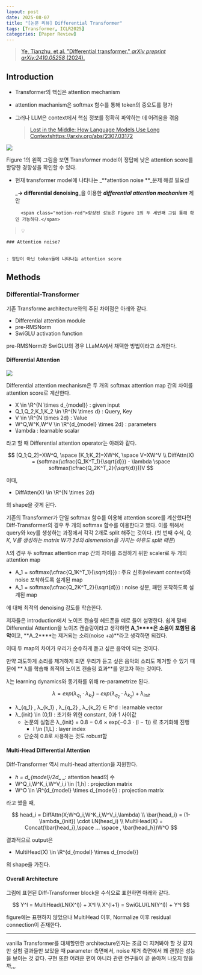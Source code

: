 ```yaml
---
layout: post
date: 2025-08-07
title: "[논문 리뷰] Differential Transformer"
tags: [Transformer, ICLR2025]
categories: [Paper Review]
---
```


> [Ye, Tianzhu, et al. "Differential transformer." ](https://arxiv.org/abs/2410.05258)[_arXiv preprint arXiv:2410.05258_](https://arxiv.org/abs/2410.05258)[ (2024).](https://arxiv.org/abs/2410.05258)



## Introduction

- Transformer의 핵심은 attention mechanism
- attention machanism은 softmax 함수를 통해 token의 중요도를 평가
- 그러나 LLM은 context에서 핵심 정보를 정확히 파악하는 데 어려움을 겪음

	> [Lost in the Middle: How Language Models Use Long Contextshttps://arxiv.org/abs/2307.03172](https://arxiv.org/abs/2307.03172)


![](https://prod-files-secure.s3.us-west-2.amazonaws.com/542b861c-36a8-4051-84e5-8804b6728dba/9083ea56-691a-4752-ae26-47f403431ac8/image.png?X-Amz-Algorithm=AWS4-HMAC-SHA256&X-Amz-Content-Sha256=UNSIGNED-PAYLOAD&X-Amz-Credential=ASIAZI2LB466ZNH5JZSZ%2F20250929%2Fus-west-2%2Fs3%2Faws4_request&X-Amz-Date=20250929T210107Z&X-Amz-Expires=3600&X-Amz-Security-Token=IQoJb3JpZ2luX2VjEFAaCXVzLXdlc3QtMiJGMEQCIEHZYG8c0zzhKRipNaggNLFH2oHaCkW7MPd%2FQZ580eOzAiAQbDZ6j%2FdwFshdx9sN57PjwZYGRR6BZjXoZP91lgA6BCqIBAjZ%2F%2F%2F%2F%2F%2F%2F%2F%2F%2F8BEAAaDDYzNzQyMzE4MzgwNSIMzSDg8VNJEr5Mj82bKtwD8txUWHAyWOlhc6VPiHg5ze1rb74l76EljAfEi7NtCrz3SZA43BF8C0DGZMNduHi0ZZJBRkkBLTH7hi5%2FgEIzeORpXSO1SR2gb2HX%2BMZacOCgLh2QCVRdaILjZJPquKUzldpBmNCkDKUPYVBF3Y2CTmaYfmNwN0mQ0BnY8GE622JovJYPLGWQp9JMnS4LHRK7H2Caeq5pLXS7XX3ddXvoDs5G924OL2bAt7BiIDrOJ247yRPdGYVLAYlsUozarq50oHlH5%2FG3v35NMZqysqZb3%2FgKOYhwSiwBDCh3CFZ0iV5%2FmzJaPyAJKc7lsjGHaqrafqcZY00%2Ffg0rSoWT4LHVjiH84UAwCCrgzCkpwFsi3FFda0PaxM5jzbfKhC9BWoBLE6I4jdQX1YvBNTt21CXeN6KSm4tEmqgcIPNTuR%2F7O%2BfpXt88tkCQ14XzTuADFbrinaOAqWFnmvf2NHIJJNFaNkhQkquqCheyP7CU0um8oseFv%2F4ANqcwuFIi2ID764Tj8%2FzxpgGNdXKk0camv7GP5tiMjmChEvrCrsKGUC90KDnJ3YINGIyGbb6H0G3Cjs2%2B81Lx0s5R8dW8HXYuOy9WVV7JmZXYglX2uFILx6ljUjAldIpX%2Bfi7y2pEwygwidXqxgY6pgHyw7Roe9rVAdlN7F6aYnUh2awVbJhQUVTxTFbGVJnky%2FokEmd2dsXs2azCEulQrcXvFfEHzXUavf5LxbKfoI7ZvpaR1%2B2I14nQMURSyjfMuZ3ns%2Flyqaga5I6x19IInUE3mX0Rh8JfyauH1Q91VkYUDaEdKnyX7sX5ZyF139IFPhizm3M5GllQ6Zy%2FSx98vD7oy4XHzQd2JVCpfgJFMrNxjxjrspSD&X-Amz-Signature=55ccc17e728b0bf1dcf207752df3f938c04628ead5024acea81940e1493408a8&X-Amz-SignedHeaders=host&x-amz-checksum-mode=ENABLED&x-id=GetObject)


Figure 1의 왼쪽 그림을 보면 Transformer model이 정답에 낮은 attention score를 할당한 경향성을 확인할 수 있다.

- 현재 transformer model에 나타나는 _**attention noise **_문제 해결 필요성

	_**→ differential denoising**_을 이용한 _**differential attention mechanism**_ 제안


		<span class="notion-red">향상된 성능은 Figure 1의 두 세번째 그림 통해 확인 가능하다.</span>


> 💡 


	### Attention noise?


	: 정답이 아닌 token들에 나타나는 attention score



## Methods



### Differential-Transformer


기존 Transforme architecture와의 주된 차이점은 아래와 같다.

- Differential attention module
- pre-RMSNorm
- SwiGLU activation function

pre-RMSNorm과 SwiGLU의 경우 LLaMA에서 채택한 방법이라고 소개한다.



#### Differential Attention


![](https://prod-files-secure.s3.us-west-2.amazonaws.com/542b861c-36a8-4051-84e5-8804b6728dba/116d70b2-1963-4810-9167-f4c7d8a06e8f/image.png?X-Amz-Algorithm=AWS4-HMAC-SHA256&X-Amz-Content-Sha256=UNSIGNED-PAYLOAD&X-Amz-Credential=ASIAZI2LB466ZNH5JZSZ%2F20250929%2Fus-west-2%2Fs3%2Faws4_request&X-Amz-Date=20250929T210107Z&X-Amz-Expires=3600&X-Amz-Security-Token=IQoJb3JpZ2luX2VjEFAaCXVzLXdlc3QtMiJGMEQCIEHZYG8c0zzhKRipNaggNLFH2oHaCkW7MPd%2FQZ580eOzAiAQbDZ6j%2FdwFshdx9sN57PjwZYGRR6BZjXoZP91lgA6BCqIBAjZ%2F%2F%2F%2F%2F%2F%2F%2F%2F%2F8BEAAaDDYzNzQyMzE4MzgwNSIMzSDg8VNJEr5Mj82bKtwD8txUWHAyWOlhc6VPiHg5ze1rb74l76EljAfEi7NtCrz3SZA43BF8C0DGZMNduHi0ZZJBRkkBLTH7hi5%2FgEIzeORpXSO1SR2gb2HX%2BMZacOCgLh2QCVRdaILjZJPquKUzldpBmNCkDKUPYVBF3Y2CTmaYfmNwN0mQ0BnY8GE622JovJYPLGWQp9JMnS4LHRK7H2Caeq5pLXS7XX3ddXvoDs5G924OL2bAt7BiIDrOJ247yRPdGYVLAYlsUozarq50oHlH5%2FG3v35NMZqysqZb3%2FgKOYhwSiwBDCh3CFZ0iV5%2FmzJaPyAJKc7lsjGHaqrafqcZY00%2Ffg0rSoWT4LHVjiH84UAwCCrgzCkpwFsi3FFda0PaxM5jzbfKhC9BWoBLE6I4jdQX1YvBNTt21CXeN6KSm4tEmqgcIPNTuR%2F7O%2BfpXt88tkCQ14XzTuADFbrinaOAqWFnmvf2NHIJJNFaNkhQkquqCheyP7CU0um8oseFv%2F4ANqcwuFIi2ID764Tj8%2FzxpgGNdXKk0camv7GP5tiMjmChEvrCrsKGUC90KDnJ3YINGIyGbb6H0G3Cjs2%2B81Lx0s5R8dW8HXYuOy9WVV7JmZXYglX2uFILx6ljUjAldIpX%2Bfi7y2pEwygwidXqxgY6pgHyw7Roe9rVAdlN7F6aYnUh2awVbJhQUVTxTFbGVJnky%2FokEmd2dsXs2azCEulQrcXvFfEHzXUavf5LxbKfoI7ZvpaR1%2B2I14nQMURSyjfMuZ3ns%2Flyqaga5I6x19IInUE3mX0Rh8JfyauH1Q91VkYUDaEdKnyX7sX5ZyF139IFPhizm3M5GllQ6Zy%2FSx98vD7oy4XHzQd2JVCpfgJFMrNxjxjrspSD&X-Amz-Signature=bb69e9e9e6e864b741a0c0ed830ec493f7bfdf660572923ac903588cd8ec6b4d&X-Amz-SignedHeaders=host&x-amz-checksum-mode=ENABLED&x-id=GetObject)


Differential attention mechanism은 두 개의 softmax attention map 간의 차이를 attention score로 계산한다.

- X \in \R^{N \times d\_{model}} : given input
- Q\_1,Q\_2,K\_1,K\_2 \in \R^{N \times d} : Query, Key
- V \in \R^{N \times 2d} : Value
- W^Q,W^K,W^V \in \R^{d\_{model} \times 2d} : parameters
- \lambda : learnable scalar

라고 할 때 Differential attention operator는 아래와 같다.


$$
[Q_1;Q_2]=XW^Q, \space [K_1;K_2]=XW^K, \space V=XW^V \\
DiffAttn(X) = (softmax(\cfrac{Q_1K^T_1}{\sqrt{d}}) - \lambda \space softmax(\cfrac{Q_2K^T_2}{\sqrt{d}}))V
$$


이때,

- DiffAtten(X) \in \R^{N \times 2d}

의 shape을 갖게 된다.


기존의 Transformer가 단일 softmax 함수를 이용해 attention score를 계산했다면 Diff-Transformer의 경우 두 개의 softmax 함수를 이용한다고 했다. 이를 위해서 query와 key를 생성하는 과정에서 각각 2개로 split 해주는 것이다. <span class="notion-red">(첫 번째 수식, </span><span class="notion-red">_Q, K, V를 생성하는 matrix W가 2d의 dismension을 가지는 이유도 split 때문_</span><span class="notion-red">)</span>


 λ의 경우 두 softmax attention map 간의 차이를 조정하기 위한 scaler로 두 개의 attention map

- A\_1 = softmax(\cfrac{Q\_1K^T\_1}{\sqrt{d}}) : 주요 신호(relevant context)와 noise 포착하도록 설계된 map
- A\_1 = softmax(\cfrac{Q\_2K^T\_2}{\sqrt{d}}) : noise 성분, 패턴 포착하도록 설계된 map 

에 대해 최적의 denoising 강도를 학습한다.


저자들은 introduction에서 노이즈 캔슬링 헤드폰을 예로 들어 설명한다. 쉽게 말해 Differential Attention을 노이즈 캔슬링이라고 생각하면 **A\_1****은 소음이 포함된 음악**이고, **A\_2****는 제거되는 소리(noise +a)**라고 생각하면 되겠다. 


이때 두 map의 차이가 우리가 순수하게 듣고 싶은 음악이 되는 것이다. 


만약 과도하게 소리를 제거하게 되면 우리가 듣고 싶은 음악의 소리도 제거할 수 있기 때문에 ** λ를 학습해 최적의 노이즈 캔슬링 효과**를 얻고자 하는 것이다.


λ는 learning dynamics와 동기화를 위해 re-parametrize 된다.


$$
\lambda = exp(\lambda_{q_1} \cdot \lambda_{k_1}) - exp(\lambda_{q_2} \cdot \lambda_{k_2}) + \lambda_{init}
$$

- λ\_{q\_1} , λ\_{k\_1} , λ\_{q\_2} , λ\_{k\_2} ∈ R^d : learnable vector
- λ\_{init} \in (0,1) : 초기화 위한 constant, 0과 1 사이값
	- 논문의 실험은 λ\_{init} = 0.8 − 0.6 × exp(−0.3 · (l − 1)) 로 초기화해 진행
		- l \in [1,L] : layer index
	- 단순히 0.8로 사용하는 것도 robust함


#### **Multi-Head Differential Attention**


Diff-Transformer 역시 multi-head attention을 지원한다.

- _h = d\_{model}/2d__ _: attention head의 수
- W^Q\_i,W^K\_i,W^V\_i,i \in [1,h] : projection matrix
- W^O \in \R^{d\_{model} \times d\_{model}} : projection matrix

라고 했을 때,


$$
head_i = DiffAttn(X;W^Q_i,W^K_i,W^V_i,\lambda) \\
\bar{head_i} = (1-\lambda_{init}) \cdot LN(head_i) \\
MultiHead(X) = Concat(\bar{head_i},\space ... \space , \bar{head_h})W^O
$$


결과적으로 output은

- MultiHead(X) \in \R^{d\_{model} \times d\_{model}}

의 shape을 가진다.



#### Overall Architecture


그림에 표현된 Diff-Transformer block을 수식으로 표현하면 아래와 같다.


$$
Y^l = MultiHead(LN(X^l)) + X^l \\
X^{l+1} = SwiGLU(LN(Y^l)) + Y^l
$$


figure에는 표현하지 않았으나 MultiHead 이후, Normalize 이후 residual connection이 존재한다.


---


vanilla Transformer를 대체할만한 architecture인지는 조금 더 지켜봐야 할 것 같지만 실험 결과들만 보았을 때 parameter 측면에서, noise 제거 측면에서 꽤 괜찮은 성능을 보이는 것 같다. 구현 또한 어려운 편이 아니라 관련 연구들이 곧 쏟아져 나오지 않을까,,,


